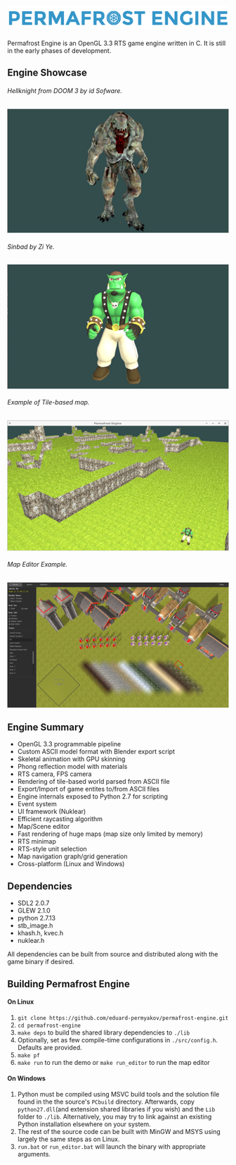 ## ![Logo](docs/images/logo.png) ##

Permafrost Engine is an OpenGL 3.3 RTS game engine written in C. It is still
in the early phases of development.

## Engine Showcase ##

###### Hellknight from DOOM 3 by id Sofware. ######
![Hellknight](docs/images/hellknight.gif)
###### Sinbad by Zi Ye. ######
![Sinbad](docs/images/sinbad.gif)
###### Example of Tile-based map. ######
![Terrain](docs/images/terrain.png)
###### Map Editor Example. ######
![Map Editor](docs/images/editor.png)

## Engine Summary ##

* OpenGL 3.3 programmable pipeline
* Custom ASCII model format with Blender export script
* Skeletal animation with GPU skinning
* Phong reflection model with materials
* RTS camera, FPS camera
* Rendering of tile-based world parsed from ASCII file
* Export/Import of game entites to/from ASCII files
* Engine internals exposed to Python 2.7 for scripting
* Event system
* UI framework (Nuklear)
* Efficient raycasting algorithm
* Map/Scene editor
* Fast rendering of huge maps (map size only limited by memory)
* RTS minimap
* RTS-style unit selection
* Map navigation graph/grid generation
* Cross-platform (Linux and Windows)

## Dependencies ##

* SDL2 2.0.7
* GLEW 2.1.0
* python 2.7.13
* stb_image.h
* khash.h, kvec.h
* nuklear.h

All dependencies can be built from source and distributed
along with the game binary if desired. 

## Building Permafrost Engine ##

#### On Linux ####

1. `git clone https://github.com/eduard-permyakov/permafrost-engine.git`
2. `cd permafrost-engine`
3. `make deps` to build the shared library dependencies to `./lib`
3. Optionally, set as few compile-time configurations in `./src/config.h`. Defaults are provided.
4. `make pf`
5. `make run` to run the demo or `make run_editor` to run the map editor

#### On Windows ####

1. Python must be compiled using MSVC build tools and the solution file found in the
   the source's `PCbuild` directory. Afterwards, copy `python27.dll`(and extension shared
   libraries if you wish) and the `Lib` folder to `./lib`. Alternatively, you may try 
   to link against an existing Python installation elsewhere on your system.
2. The rest of the source code can be built with MinGW and MSYS using largely the same steps
   as on Linux.
3. `run.bat` or `run_editor.bat` will launch the binary with appropriate arguments.

